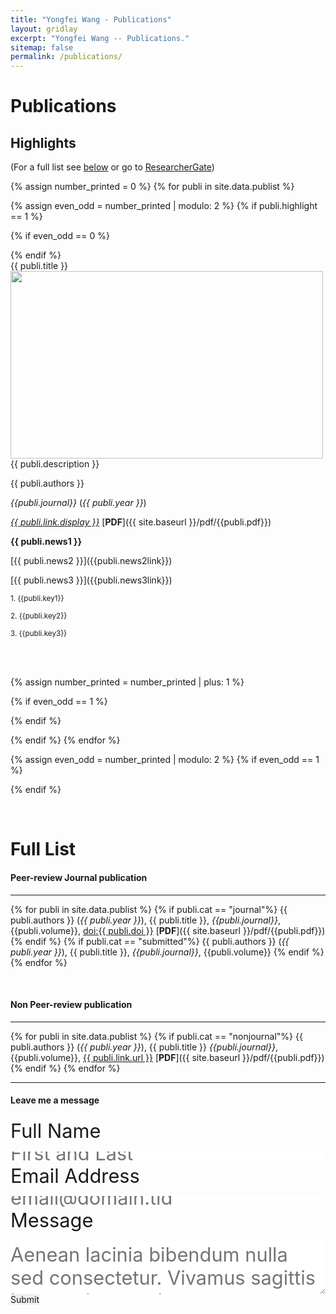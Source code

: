 ```yaml
---
title: "Yongfei Wang - Publications"
layout: gridlay
excerpt: "Yongfei Wang -- Publications."
sitemap: false
permalink: /publications/
---
```



# Publications

## Highlights

(For a full list see [below](#full-list) or go to [ResearcherGate](https://www.researchgate.net/profile/Yongfei_Wang3))

{% assign number_printed = 0 %}
{% for publi in site.data.publist %}

{% assign even_odd = number_printed | modulo: 2 %}
{% if publi.highlight == 1 %}

{% if even_odd == 0 %}
<div class="row">
{% endif %}

<div class="col-sm-15 clearfix">
 <div class="well">
  <pubtit>{{ publi.title }}</pubtit>
  <img src="{{ site.url }}{{ site.baseurl }}/images/pubpic/{{ publi.image }}" class="img-responsive" style="width: 500px; height: 300px; float: left; border: 20px" />
  <p></p>
  <p>{{ publi.description }}</p>
  <p>{{ publi.authors }}</p>
  <em>{{publi.journal}}</em> (<em>{{ publi.year }}</em>) 
  <p><em><a href="{{ publi.link.url }}">{{ publi.link.display }}</a></em> [<strong>PDF</strong>]({{ site.baseurl }}/pdf/{{publi.pdf}}) </p>
  <p> </p>
  <p class="text-danger"><strong> {{ publi.news1 }}</strong></p>
  <p> [{{ publi.news2 }}]({{publi.news2link}})</p>
  <p> [{{ publi.news3 }}]({{publi.news3link}})</p>
  <p><small> 1. {{publi.key1}}</small></p>
  <p><small> 2. {{publi.key2}}</small></p>
  <p><small> 3. {{publi.key3}}</small></p>
  <p> <br><br></p>

 </div>
</div>

{% assign number_printed = number_printed | plus: 1 %}

{% if even_odd == 1 %}
</div>
{% endif %}

{% endif %}
{% endfor %}

{% assign even_odd = number_printed | modulo: 2 %}
{% if even_odd == 1 %}
</div>
{% endif %}

<p> &nbsp; </p>


# Full List

#### Peer-review Journal publication
------------------
{% for publi in site.data.publist %}
{% if publi.cat == "journal"%}
  {{ publi.authors }} (<em>{{ publi.year }}</em>), {{ publi.title }}, <em>{{publi.journal}}</em>, {{publi.volume}}, <a href="https://doi.org/{{ publi.doi }}">doi:{{ publi.doi }}</a>  [<strong>PDF</strong>]({{ site.baseurl }}/pdf/{{publi.pdf}})
{% endif %}
{% if publi.cat == "submitted"%}
  {{ publi.authors }} (<em>{{ publi.year }}</em>), {{ publi.title }}, <em>{{publi.journal}}</em>, {{publi.volume}}
{% endif %}
{% endfor %}

<br>

#### Non Peer-review publication
------------------
{% for publi in site.data.publist %}
{% if publi.cat == "nonjournal"%}
  {{ publi.authors }} (<em>{{ publi.year }}</em>), {{ publi.title }} <em>{{publi.journal}}</em>, {{publi.volume}}, <a href="{{publi.link.url}}">{{ publi.link.url }}</a> [<strong>PDF</strong>]({{ site.baseurl }}/pdf/{{publi.pdf}}) 
{% endif %}
{% endfor %}



-----------------------------
#### Leave me a message
<html>
<form id="fs-frm" name="simple-contact-form" accept-charset="utf-8" action="https://formspree.io/f/xwkyozkl" method="post">
  <fieldset id="fs-frm-inputs">
    <label for="full-name">Full Name</label>
    <input type="text" name="name" id="full-name" placeholder="First and Last" required="">
    <label for="email-address">Email Address</label>
    <input type="email" name="_replyto" id="email-address" placeholder="email@domain.tld" required="">
    <label for="message">Message</label>
    <textarea rows="5" name="message" id="message" placeholder="Aenean lacinia bibendum nulla sed consectetur. Vivamus sagittis lacus vel augue laoreet rutrum faucibus dolor auctor. Donec ullamcorper nulla non metus auctor fringilla nullam quis risus." required=""></textarea>
    <input type="hidden" name="_subject" id="email-subject" value="Contact Form Submission">
  </fieldset>
  <input type="submit" value="Submit">
</form><style>/* reset */
#fs-frm input,
#fs-frm select,
#fs-frm textarea,
#fs-frm fieldset,
#fs-frm optgroup,
#fs-frm label,
#fs-frm #card-element:disabled {
  font-family: inherit;
  font-size: 100%;
  color: inherit;
  border: none;
  border-radius: 0;
  display: block;
  width: 100%;
  padding: 0;
  margin: 0;
  -webkit-appearance: none;
  -moz-appearance: none;
}
#fs-frm label,
#fs-frm legend,
#fs-frm ::placeholder {
  font-size: 1.925rem;
  margin-bottom: 0.9rem;
  padding-top: .2rem;
  display: flex;
  align-items: baseline;
}

/* border, padding, margin, width */
#fs-frm input,
#fs-frm select,
#fs-frm textarea,
#fs-frm #card-element {
  border: 4px solid rgba(153, 27, 30,0.6);
  background-color: rgba(255, 199, 44,0.6);
  padding: .75em 1rem;
  margin-bottom: 1.5rem;
}
#fs-frm input:focus,
#fs-frm select:focus,
#fs-frm textarea:focus {
  background-color: white;
  outline-style: solid;
  outline-width: thin;
  outline-color: gray;
  outline-offset: -1px;
}
#fs-frm [type="text"],
#fs-frm [type="email"] {
  width: 100%;
}
#fs-frm [type="button"],
#fs-frm [type="submit"],
#fs-frm [type="reset"] {
  width: auto;
  cursor: pointer;
  -webkit-appearance: button;
  -moz-appearance: button;
  appearance: button;
}
#fs-frm [type="button"]:focus,
#fs-frm [type="submit"]:focus,
#fs-frm [type="reset"]:focus {
  outline: none;
}
#fs-frm [type="submit"],
#fs-frm [type="reset"] {
  margin-bottom: 0;
}
#fs-frm select {
  text-transform: none;
}

#fs-frm [type="checkbox"] {
  -webkit-appearance: checkbox;
  -moz-appearance: checkbox;
  appearance: checkbox;
  display: inline-block;
  width: auto;
  margin: 0 .5em 0 0 !important;
}

#fs-frm [type="radio"] {
  -webkit-appearance: radio;
  -moz-appearance: radio;
  appearance: radio;
}

/* address, locale */
#fs-frm fieldset.locale input[name="city"],
#fs-frm fieldset.locale select[name="state"],
#fs-frm fieldset.locale input[name="postal-code"] {
  display: inline;
}
#fs-frm fieldset.locale input[name="city"] {
  width: 52%;
}
#fs-frm fieldset.locale select[name="state"],
#fs-frm fieldset.locale input[name="postal-code"] {
  width: 20%;
}
#fs-frm fieldset.locale input[name="city"],
#fs-frm fieldset.locale select[name="state"] {
  margin-right: 3%;
}
</style>

</html>
<br/>
<br/>
<br/>